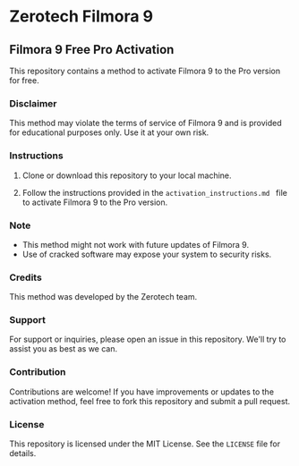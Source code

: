 # Zerotech Filmora 9

## Filmora 9 Free Pro Activation

This repository contains a method to activate Filmora 9 to the Pro version for free.

### Disclaimer

This method may violate the terms of service of Filmora 9 and is provided for educational purposes only. Use it at your own risk.

### Instructions

1. Clone or download this repository to your local machine.

2. Follow the instructions provided in the `activation_instructions.md ` file to activate Filmora 9 to the Pro version.

### Note

- This method might not work with future updates of Filmora 9.
- Use of cracked software may expose your system to security risks.

### Credits

This method was developed by the Zerotech team.

### Support

For support or inquiries, please open an issue in this repository. We'll try to assist you as best as we can.

### Contribution

Contributions are welcome! If you have improvements or updates to the activation method, feel free to fork this repository and submit a pull request.

### License

This repository is licensed under the MIT License. See the `LICENSE` file for details.
